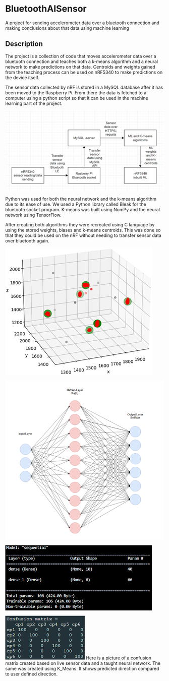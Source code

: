 # BluetoothAISensor

  

<p>A project for sending accelerometer data over a bluetooth connection and making conclusions about that data using machine learning</p>

  

## Description

The project is a collection of code that moves accelerometer data over a bluetooth connection and teaches both a k-means algorithm and a neural network to make predictions on that data. Centroids and weights gained from the teaching process can be used on nRF5340 to make predictions on the device itself. 


The sensor data collected by nRF is stored in a MySQL database after it has been moved to the Raspberry Pi. From there the data is fetched to a computer using a python script so that it can be used in the machine learning part of the project.

![Architecture](/pictures/arkkitehtuuri.png "Project Architecture")


Python was used for both the neural network and the k-means algorithm due to its ease of use. We used a Python library called Bleak for the bluetooth socket program.
K-means was built using NumPy and the neural network using TensorFlow.

After creating both algorithms they were recreated using C language by using the stored weights, biases and k-means centroids. This was done so that they could be used on the nRF without needing to transfer sensor data over bluetooth again. 



![K_Means_Centers](/pictures/k_means_centers.png "K_Means_Centers")



![Neural_Network](/pictures/neural_network_pic.png "Neural_Network")



![Neural_Model](/pictures/neural_model.png "Neural_Model")



![Confusion_Matrix](/pictures/confusion_matrix.png "Confusion_Matrix")
Here is a picture of a confusion matrix created based on live sensor data and a taught neural network. The same was created using K_Means.
It shows predicted direction compared to user defined direction.